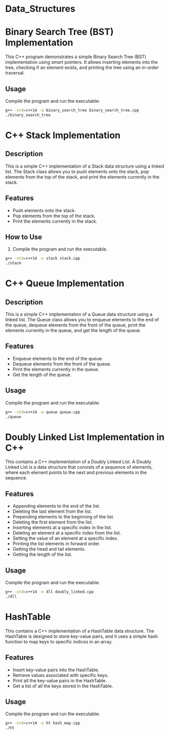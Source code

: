 # Data_Structures

# Binary Search Tree (BST) Implementation

This C++ program demonstrates a simple Binary Search Tree (BST) implementation using smart pointers. It allows inserting elements into the tree, checking if an element exists, and printing the tree using an in-order traversal.

## Usage

Compile the program and run the executable:

```bash
g++ -std=c++14 -o binary_search_tree binary_search_tree.cpp
./binary_search_tree
```
# C++ Stack Implementation

## Description

This is a simple C++ implementation of a Stack data structure using a linked list. The Stack class allows you to push elements onto the stack, pop elements from the top of the stack, and print the elements currently in the stack.

## Features

- Push elements onto the stack.
- Pop elements from the top of the stack.
- Print the elements currently in the stack.

## How to Use

1. Compile the program and run the executable.

```bash
g++ -std=c++14 -o stack stack.cpp
./stack
```

# C++ Queue Implementation

## Description

This is a simple C++ implementation of a Queue data structure using a linked list. The Queue class allows you to enqueue elements to the end of the queue, dequeue elements from the front of the queue, print the elements currently in the queue, and get the length of the queue.

## Features

- Enqueue elements to the end of the queue.
- Dequeue elements from the front of the queue.
- Print the elements currently in the queue.
- Get the length of the queue.

## Usage

Compile the program and run the executable:

```bash
g++ -std=c++14 -o queue queue.cpp
./queue
```

# Doubly Linked List Implementation in C++

This contains a C++ implementation of a Doubly Linked List. A Doubly Linked List is a data structure that consists of a sequence of elements, where each element points to the next and previous elements in the sequence.

## Features

- Appending elements to the end of the list.
- Deleting the last element from the list.
- Prepending elements to the beginning of the list.
- Deleting the first element from the list.
- Inserting elements at a specific index in the list.
- Deleting an element at a specific index from the list.
- Setting the value of an element at a specific index.
- Printing the list elements in forward order.
- Getting the head and tail elements.
- Getting the length of the list.

## Usage

Compile the program and run the executable:

```bash
g++ -std=c++14 -o dll doubly_linked.cpp 
./dll
```

# HashTable

This contains a C++ implementation of a HashTable data structure. The HashTable is designed to store key-value pairs, and it uses a simple hash function to map keys to specific indices in an array.

## Features

- Insert key-value pairs into the HashTable.
- Retrieve values associated with specific keys.
- Print all the key-value pairs in the HashTable.
- Get a list of all the keys stored in the HashTable.

## Usage

Compile the program and run the executable:

```bash
g++ -std=c++14 -o ht hash_map.cpp 
./ht
```


